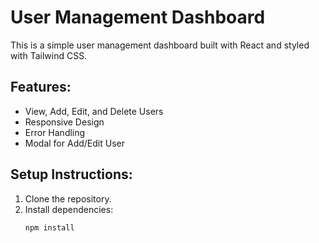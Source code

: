 # User Management Dashboard

This is a simple user management dashboard built with React and styled with Tailwind CSS.

## Features:
- View, Add, Edit, and Delete Users
- Responsive Design
- Error Handling
- Modal for Add/Edit User

## Setup Instructions:
1. Clone the repository.
2. Install dependencies:
   ```bash
   npm install
